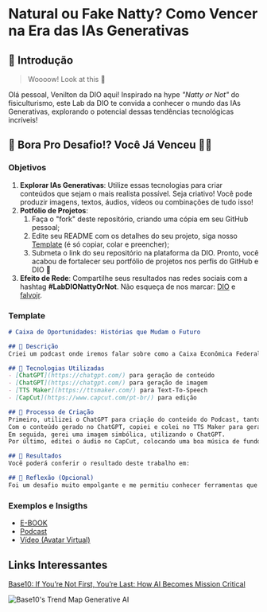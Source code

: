 # Natural ou Fake Natty? Como Vencer na Era das IAs Generativas

## 🚀 Introdução

> Woooow! Look at this 👀

Olá pessoal, Venilton da DIO aqui! Inspirado na hype _"Natty or Not"_ do fisiculturismo, este Lab da DIO te convida a conhecer o mundo das IAs Generativas, explorando o potencial dessas tendências tecnológicas incríveis!

## 🎯 Bora Pro Desafio!? Você Já Venceu 💪🤓

### Objetivos

1. **Explorar IAs Generativas**: Utilize essas tecnologias para criar conteúdos que sejam o mais realista possível. Seja criativo! Você pode produzir imagens, textos, áudios, vídeos ou combinações de tudo isso!
1. **Potfólio de Projetos**:
    1. Faça o "fork" deste repositório, criando uma cópia em seu GitHub pessoal;
    2. Edite seu README com os detalhes do seu projeto, siga nosso [Template](#template) (é só copiar, colar e preencher);
    3. Submeta o link do seu repositório na plataforma da DIO. Pronto, você acabou de fortalecer seu portfólio de projetos nos perfis do GitHub e DIO 🚀
1. **Efeito de Rede**: Compartilhe seus resultados nas redes sociais com a hashtag **#LabDIONattyOrNot**. Não esqueça de nos marcar: [DIO](https://www.linkedin.com/school/dio-makethechange) e [falvojr](https://www.linkedin.com/in/falvojr).

### Template

```markdown
# Caixa de Oportunidades: Histórias que Mudam o Futuro

## 📒 Descrição
Criei um podcast onde iremos falar sobre como a Caixa Econômica Federal tem atuado como um banco social, ajudando pessoas a transformar suas vidas. E, claro, vamos conhecer algumas histórias reais que mostram esse impacto. Tudo isso utilizando Inteligência Artificial e programas de geração e edição de áudio.

## 🤖 Tecnologias Utilizadas
- [ChatGPT](https://chatgpt.com/) para geração de conteúdo
- [ChatGPT](https://chatgpt.com/) para geração de imagem
- [TTS Maker](https://ttsmaker.com/) para Text-To-Speech
- [CapCut](https://www.capcut.com/pt-br/) para edição

## 🧐 Processo de Criação
Primeiro, utilizei o ChatGPT para criação do conteúdo do Podcast, tanto do título quanto do roteiro.
Com o conteúdo gerado no ChatGPT, copiei e colei no TTS Maker para geração de áudio.
Em seguida, gerei uma imagem simbólica, utilizando o ChatGPT.
Por último, editei o áudio no CapCut, colocando uma boa música de fundo e submeti neste repositório.

## 🚀 Resultados
Você poderá conferir o resultado deste trabalho em: 

## 💭 Reflexão (Opcional)
Foi um desafio muito empolgante e me permitiu conhecer ferramentas que podem ser bem úteis em nosso dia-a-dia, e com o avanço da tecnologia, a tendência é que ela seja cada vez mais aprimorada. Porém, a IA é uma ferramenta facilitadora, e não substituta. Deve ser usada com cautela, bom senso e ética.
```

### Exemplos e Insigths

- [E-BOOK](/exemplos/E-BOOK.md)
- [Podcast](/exemplos/PODCAST.md)
- [Vídeo (Avatar Virtual)](/exemplos/VIDEO.md)

## Links Interessantes

[Base10: If You’re Not First, You’re Last: How AI Becomes Mission Critical](https://base10.vc/post/generative-ai-mission-critical/)

![Base10's Trend Map Generative AI](https://github.com/digitalinnovationone/lab-natty-or-not/assets/730492/f4df26e8-f8f7-4419-8252-c69d73ea930c)
